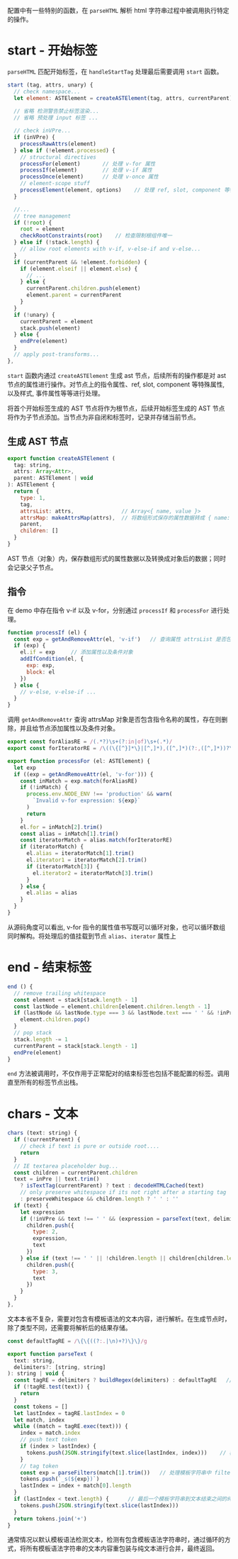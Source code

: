 配置中有一些特别的函数，在 `parseHTML` 解析 html 字符串过程中被调用执行特定的操作。

# start - 开始标签

`parseHTML` 匹配开始标签，在 `handleStartTag` 处理最后需要调用 `start` 函数。

```javascript
start (tag, attrs, unary) {
  // check namespace...
  let element: ASTElement = createASTElement(tag, attrs, currentParent)     // 创建 ast 节点
  
  // 省略 检测警告禁止标签渲染...
  // 省略 预处理 input 标签 ...

  // check inVPre...
  if (inVPre) {
    processRawAttrs(element)
  } else if (!element.processed) {
    // structural directives
    processFor(element)       // 处理 v-for 属性
    processIf(element)        // 处理 v-if 属性
    processOnce(element)      // 处理 v-once 属性
    // element-scope stuff
    processElement(element, options)    // 处理 ref, slot, component 等特殊属性, 以及剩余属性(样式, 事件)
  }

  //...
  // tree management
  if (!root) {
    root = element
    checkRootConstraints(root)    // 检查限制根组件唯一
  } else if (!stack.length) {
    // allow root elements with v-if, v-else-if and v-else...
  }
  if (currentParent && !element.forbidden) {
    if (element.elseif || element.else) {
      // ...
    } else {
      currentParent.children.push(element)
      element.parent = currentParent
    }
  }
  if (!unary) {
    currentParent = element
    stack.push(element)
  } else {
    endPre(element)
  }
  // apply post-transforms...
},
```

`start` 函数内通过 `createASTElement` 生成 ast 节点，后续所有的操作都是对 ast 节点的属性进行操作。对节点上的指令属性、ref, slot, component 等特殊属性, 以及样式, 事件属性等等进行处理。

将首个开始标签生成的 AST 节点将作为根节点，后续开始标签生成的 AST 节点将作为子节点添加。当节点为非自闭和标签时，记录并存储当前节点。

## 生成 AST 节点

```javascript
export function createASTElement (
  tag: string,
  attrs: Array<Attr>,
  parent: ASTElement | void
): ASTElement {
  return {
    type: 1,
    tag,
    attrsList: attrs,               // Array<{ name, value }>
    attrsMap: makeAttrsMap(attrs),  // 将数组形式保存的属性数据转成 { name: value } 形式
    parent,
    children: []
  }
}
```

AST 节点（对象）内，保存数组形式的属性数据以及转换成对象后的数据；同时会记录父子节点。

## 指令

在 demo 中存在指令 v-if 以及 v-for，分别通过 `processIf` 和 `processFor` 进行处理。

```javascript
function processIf (el) {
  const exp = getAndRemoveAttr(el, 'v-if')   // 查询属性 attrsList 是否包含 v-if，如果存在则删除
  if (exp) {
    el.if = exp     // 添加属性以及条件对象
    addIfCondition(el, {
      exp: exp,
      block: el
    })
  } else {
    // v-else, v-else-if ...
  }
}
```

调用 `getAndRemoveAttr` 查询 attrsMap 对象是否包含指令名称的属性，存在则删除，并且给节点添加属性以及条件对象。 

```javascript
export const forAliasRE = /(.*?)\s+(?:in|of)\s+(.*)/
export const forIteratorRE = /\((\{[^}]*\}|[^,]*),([^,]*)(?:,([^,]*))?\)/

export function processFor (el: ASTElement) {
  let exp
  if ((exp = getAndRemoveAttr(el, 'v-for'))) {
    const inMatch = exp.match(forAliasRE)
    if (!inMatch) {
      process.env.NODE_ENV !== 'production' && warn(
        `Invalid v-for expression: ${exp}`
      )
      return
    }
    el.for = inMatch[2].trim()
    const alias = inMatch[1].trim()
    const iteratorMatch = alias.match(forIteratorRE)
    if (iteratorMatch) {
      el.alias = iteratorMatch[1].trim()
      el.iterator1 = iteratorMatch[2].trim()
      if (iteratorMatch[3]) {
        el.iterator2 = iteratorMatch[3].trim()
      }
    } else {
      el.alias = alias
    }
  }
}
```

从源码角度可以看出, v-for 指令的属性值书写既可以循环对象，也可以循环数组同时解构。将处理后的值挂载到节点 `alias`、`iterator` 属性上

# end - 结束标签

```javascript
end () {
  // remove trailing whitespace
  const element = stack[stack.length - 1]
  const lastNode = element.children[element.children.length - 1]
  if (lastNode && lastNode.type === 3 && lastNode.text === ' ' && !inPre) {
    element.children.pop()
  }
  // pop stack
  stack.length -= 1
  currentParent = stack[stack.length - 1]
  endPre(element)
}
```

`end` 方法被调用时，不仅作用于正常配对的结束标签也包括不能配置的标签。调用直至所有的标签节点出栈。

# chars - 文本

```javascript
chars (text: string) {
  if (!currentParent) {
    // check if text is pure or outside root....
    return
  }
  // IE textarea placeholder bug...
  const children = currentParent.children
  text = inPre || text.trim()
    ? isTextTag(currentParent) ? text : decodeHTMLCached(text)
    // only preserve whitespace if its not right after a starting tag
    : preserveWhitespace && children.length ? ' ' : ''
  if (text) {
    let expression
    if (!inVPre && text !== ' ' && (expression = parseText(text, delimiters))) {      // 解析模板语法
      children.push({
        type: 2,
        expression,
        text
      })
    } else if (text !== ' ' || !children.length || children[children.length - 1].text !== ' ') {    // 纯文本
      children.push({
        type: 3,
        text
      })
    }
  }
},
```

文本本省不复杂，需要对包含有模板语法的文本内容，进行解析。在生成节点时，除了类型不同，还需要将解析后的结果存储。

```javascript
const defaultTagRE = /\{\{((?:.|\n)+?)\}\}/g

export function parseText (
  text: string,
  delimiters?: [string, string]
): string | void {
  const tagRE = delimiters ? buildRegex(delimiters) : defaultTagRE   // 还可以自定义模板语法（默认双括号）
  if (!tagRE.test(text)) {
    return
  }
  const tokens = []
  let lastIndex = tagRE.lastIndex = 0
  let match, index
  while ((match = tagRE.exec(text))) {
    index = match.index
    // push text token
    if (index > lastIndex) {
      tokens.push(JSON.stringify(text.slice(lastIndex, index)))    // 模板字符串之间的纯文本
    }
    // tag token
    const exp = parseFilters(match[1].trim())   // 处理模板字符串中 filter
    tokens.push(`_s(${exp})`)         
    lastIndex = index + match[0].length
  }
  if (lastIndex < text.length) {      // 最后一个模板字符串到文本结束之间的纯文本
    tokens.push(JSON.stringify(text.slice(lastIndex)))
  }
  return tokens.join('+')
}
```

通常情况以默认模板语法检测文本，检测有包含模板语法字符串时，通过循环的方式，将所有模板语法字符串的文本内容重包装与纯文本进行合并，最终返回。

